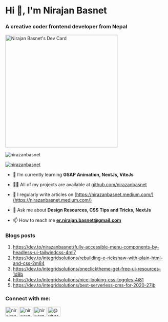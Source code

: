 <h1>Hi 👋, I'm Nirajan Basnet</h1>
<h3>A creative coder frontend developer from Nepal</h3>

<div><a href="https://app.daily.dev/nirazanbasnet"><img src="https://api.daily.dev/devcards/39f8e7f55dae41108d94d75bca2ef2a8.png?r=jxh" width="350" alt="Nirajan Basnet's Dev Card"/></a></div>

<p align="left"> <img src="https://komarev.com/ghpvc/?username=nirazanbasnet&label=Profile%20views&color=0e75b6&style=flat" alt="nirazanbasnet" /> </p>

<p align="left"> <a href="https://github.com/nirazanbasnet/github-profile-trophy"><img src="https://github-profile-trophy.vercel.app/?username=nirazanbasnet" alt="nirazanbasnet" /></a> </p>

- 🌱 I’m currently learning **GSAP Animation, NextJs, ViteJs**

- 👨‍💻 All of my projects are available at [github.com/nirazanbasnet](github.com/nirazanbasnet)

- 📝 I regularly write articles on [https://nirazanbasnet.medium.com/](https://nirazanbasnet.medium.com/)

- 💬 Ask me about **Design Resources, CSS Tips and Tricks, NextJs**

- 📫 How to reach me **er.nirajan.basnet@gmail.com**

### Blogs posts
<!-- BLOG-POST-LIST:START -->
1. https://dev.to/nirazanbasnet/fully-accessible-menu-components-by-headless-ui-tailwindcss-4ml7
2. https://dev.to/integridsolutions/rebuilding-e-rickshaw-with-plain-html-and-css-2m84
3. https://dev.to/integridsolutions/oneclicktheme-get-free-ui-resources-1d8b
4. https://dev.to/integridsolutions/nice-looking-css-toggles-4i81
5. https://dev.to/integridsolutions/best-serverless-cms-for-2020-27jb
<!-- BLOG-POST-LIST:END -->

<h3 align="left">Connect with me:</h3>
<p align="left">
<a href="https://dev.to/nirazanbasnet" target="blank"><img align="center" src="https://cdn.jsdelivr.net/npm/simple-icons@3.0.1/icons/dev-dot-to.svg" alt="nirazanbasnet" height="30" width="40" /></a>
<a href="https://twitter.com/nirazanbasnet" target="blank"><img align="center" src="https://raw.githubusercontent.com/rahuldkjain/github-profile-readme-generator/master/src/images/icons/Social/twitter.svg" alt="nirazanbasnet" height="30" width="40" /></a>
<a href="https://instagram.com/nirazanbasnet" target="blank"><img align="center" src="https://raw.githubusercontent.com/rahuldkjain/github-profile-readme-generator/master/src/images/icons/Social/instagram.svg" alt="nirazanbasnet" height="30" width="40" /></a>
<a href="https://medium.com/@nirazanbasnet" target="blank"><img align="center" src="https://raw.githubusercontent.com/rahuldkjain/github-profile-readme-generator/master/src/images/icons/Social/medium.svg" alt="@nirazanbasnet" height="30" width="40" /></a>
</p>
